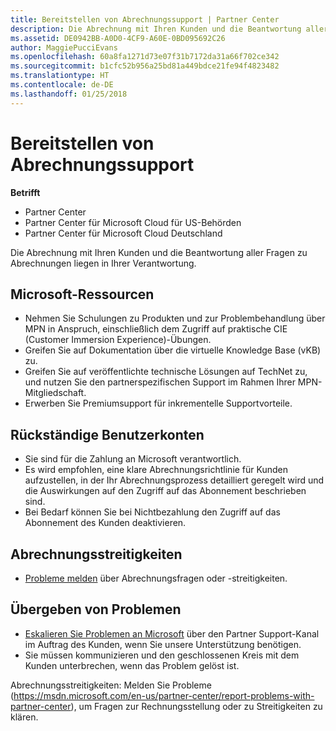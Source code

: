 ```yaml
---
title: Bereitstellen von Abrechnungssupport | Partner Center
description: Die Abrechnung mit Ihren Kunden und die Beantwortung aller Fragen zu Abrechnungen liegen in Ihrer Verantwortung.
ms.assetid: DE0942BB-A0D0-4CF9-A60E-0BD095692C26
author: MaggiePucciEvans
ms.openlocfilehash: 60a8fa1271d73e07f31b7172da31a66f702ce342
ms.sourcegitcommit: b1cfc52b956a25bd81a449bdce21fe94f4823482
ms.translationtype: HT
ms.contentlocale: de-DE
ms.lasthandoff: 01/25/2018
---
```

# <a name="provide-billing-support"></a>Bereitstellen von Abrechnungssupport

**Betrifft**

-  Partner Center
-  Partner Center für Microsoft Cloud für US-Behörden
-  Partner Center für Microsoft Cloud Deutschland

Die Abrechnung mit Ihren Kunden und die Beantwortung aller Fragen zu Abrechnungen liegen in Ihrer Verantwortung.

## <a href="" id="microsoftresources"></a>Microsoft-Ressourcen


-   Nehmen Sie Schulungen zu Produkten und zur Problembehandlung über MPN in Anspruch, einschließlich dem Zugriff auf praktische CIE (Customer Immersion Experience)-Übungen.
-   Greifen Sie auf Dokumentation über die virtuelle Knowledge Base (vKB) zu.
-   Greifen Sie auf veröffentlichte technische Lösungen auf TechNet zu, und nutzen Sie den partnerspezifischen Support im Rahmen Ihrer MPN-Mitgliedschaft.
-   Erwerben Sie Premiumsupport für inkrementelle Supportvorteile.

## <a href="" id="delinquentcustomeraccounts"></a>Rückständige Benutzerkonten


-   Sie sind für die Zahlung an Microsoft verantwortlich.
-   Es wird empfohlen, eine klare Abrechnungsrichtlinie für Kunden aufzustellen, in der Ihr Abrechnungsprozess detailliert geregelt wird und die Auswirkungen auf den Zugriff auf das Abonnement beschrieben sind.
-   Bei Bedarf können Sie bei Nichtbezahlung den Zugriff auf das Abonnement des Kunden deaktivieren.

## <a href="" id="billingdisputes"></a>Abrechnungsstreitigkeiten


-   [Probleme melden](report-problems-with-partner-center.md) über Abrechnungsfragen oder -streitigkeiten.

## <a href="" id="escalatingissues"></a>Übergeben von Problemen


-   [Eskalieren Sie Problemen an Microsoft](escalate-problems-to-microsoft.md) über den Partner Support-Kanal im Auftrag des Kunden, wenn Sie unsere Unterstützung benötigen.
-   Sie müssen kommunizieren und den geschlossenen Kreis mit dem Kunden unterbrechen, wenn das Problem gelöst ist. 

 
Abrechnungsstreitigkeiten: Melden Sie Probleme (https://msdn.microsoft.com/en-us/partner-center/report-problems-with-partner-center), um Fragen zur Rechnungsstellung oder zu Streitigkeiten zu klären.


